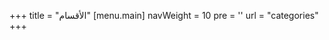 +++
title = "الأقسام"
[menu.main]
  navWeight = 10
  pre = '<i class="fas fa-fw fa-folder"></i>'
  url = "categories"
+++
